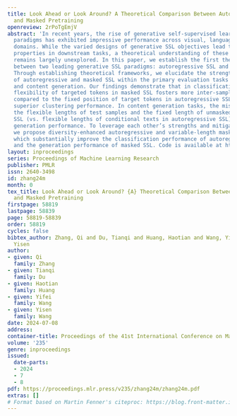 ```yaml
---
title: Look Ahead or Look Around? A Theoretical Comparison Between Autoregressive
  and Masked Pretraining
openreview: 2rPoTgEmjV
abstract: 'In recent years, the rise of generative self-supervised learning (SSL)
  paradigms has exhibited impressive performance across visual, language, and multi-modal
  domains. While the varied designs of generative SSL objectives lead to distinct
  properties in downstream tasks, a theoretical understanding of these differences
  remains largely unexplored. In this paper, we establish the first theoretical comparisons
  between two leading generative SSL paradigms: autoregressive SSL and masked SSL.
  Through establishing theoretical frameworks, we elucidate the strengths and limitations
  of autoregressive and masked SSL within the primary evaluation tasks of classification
  and content generation. Our findings demonstrate that in classification tasks, the
  flexibility of targeted tokens in masked SSL fosters more inter-sample connections
  compared to the fixed position of target tokens in autoregressive SSL, which yields
  superior clustering performance. In content generation tasks, the misalignment between
  the flexible lengths of test samples and the fixed length of unmasked texts in masked
  SSL (vs. flexible lengths of conditional texts in autoregressive SSL) hinders its
  generation performance. To leverage each other’s strengths and mitigate weaknesses,
  we propose diversity-enhanced autoregressive and variable-length masked objectives,
  which substantially improve the classification performance of autoregressive SSL
  and the generation performance of masked SSL. Code is available at https://github.com/PKU-ML/LookAheadLookAround.'
layout: inproceedings
series: Proceedings of Machine Learning Research
publisher: PMLR
issn: 2640-3498
id: zhang24m
month: 0
tex_title: Look Ahead or Look Around? {A} Theoretical Comparison Between Autoregressive
  and Masked Pretraining
firstpage: 58819
lastpage: 58839
page: 58819-58839
order: 58819
cycles: false
bibtex_author: Zhang, Qi and Du, Tianqi and Huang, Haotian and Wang, Yifei and Wang,
  Yisen
author:
- given: Qi
  family: Zhang
- given: Tianqi
  family: Du
- given: Haotian
  family: Huang
- given: Yifei
  family: Wang
- given: Yisen
  family: Wang
date: 2024-07-08
address:
container-title: Proceedings of the 41st International Conference on Machine Learning
volume: '235'
genre: inproceedings
issued:
  date-parts:
  - 2024
  - 7
  - 8
pdf: https://proceedings.mlr.press/v235/zhang24m/zhang24m.pdf
extras: []
# Format based on Martin Fenner's citeproc: https://blog.front-matter.io/posts/citeproc-yaml-for-bibliographies/
---
```

